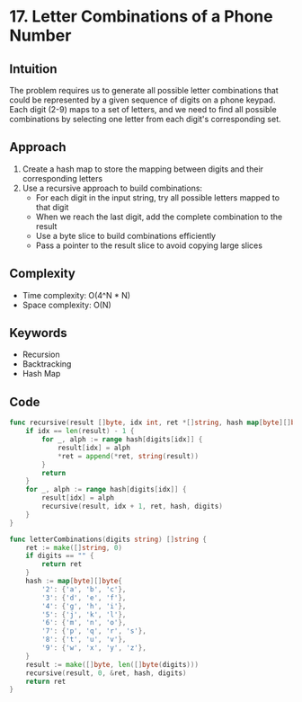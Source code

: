 # 17. Letter Combinations of a Phone Number

## Intuition

The problem requires us to generate all possible letter combinations that could be represented by a given sequence of digits on a phone keypad. Each digit (2-9) maps to a set of letters, and we need to find all possible combinations by selecting one letter from each digit's corresponding set.

## Approach

1. Create a hash map to store the mapping between digits and their corresponding letters
2. Use a recursive approach to build combinations:
    - For each digit in the input string, try all possible letters mapped to that digit
    - When we reach the last digit, add the complete combination to the result
    - Use a byte slice to build combinations efficiently
    - Pass a pointer to the result slice to avoid copying large slices

## Complexity

- Time complexity: O(4^N * N)
- Space complexity: O(N)

## Keywords

- Recursion
- Backtracking
- Hash Map

## Code

```go
func recursive(result []byte, idx int, ret *[]string, hash map[byte][]byte, digits string) {
    if idx == len(result) - 1 {
        for _, alph := range hash[digits[idx]] {
            result[idx] = alph
            *ret = append(*ret, string(result))
        }
        return
    }
    for _, alph := range hash[digits[idx]] {
        result[idx] = alph
        recursive(result, idx + 1, ret, hash, digits)
    }
}

func letterCombinations(digits string) []string {
    ret := make([]string, 0)
    if digits == "" {
        return ret
    }
    hash := map[byte][]byte{
        '2': {'a', 'b', 'c'},
        '3': {'d', 'e', 'f'},
        '4': {'g', 'h', 'i'},
        '5': {'j', 'k', 'l'},
        '6': {'m', 'n', 'o'},
        '7': {'p', 'q', 'r', 's'},
        '8': {'t', 'u', 'v'},
        '9': {'w', 'x', 'y', 'z'},
    }
    result := make([]byte, len([]byte(digits)))
    recursive(result, 0, &ret, hash, digits)
    return ret
}
```
